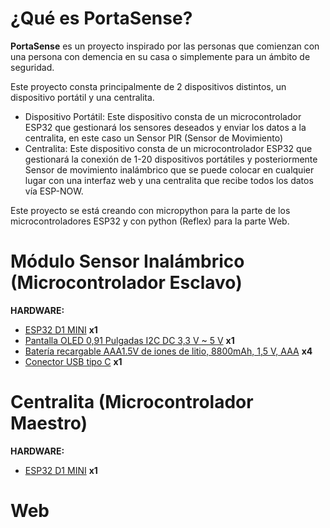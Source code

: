 # ¿Qué es PortaSense?
**PortaSense** es un proyecto inspirado por las personas que comienzan con una persona con demencia en su casa o simplemente para un ámbito de seguridad.

Este proyecto consta principalmente de 2 dispositivos distintos, un dispositivo portátil y una centralita.
- Dispositivo Portátil: Este dispositivo consta de un microcontrolador ESP32 que gestionará los sensores deseados y enviar los datos a la centralita, en este caso un Sensor PIR (Sensor de Movimiento)
- Centralita: Este dispositivo consta de un microcontrolador ESP32 que gestionará la conexión de 1-20 dispositivos portátiles y posteriormente 
Sensor de movimiento inalámbrico que se puede colocar en cualquier lugar con una interfaz web y una centralita que recibe todos los datos vía ESP-NOW.

Este proyecto se está creando con micropython para la parte de los microcontroladores ESP32 y con python (Reflex) para la parte Web.

# Módulo Sensor Inalámbrico (Microcontrolador Esclavo)
 **HARDWARE:**
 
- [ESP32 D1 MINI](https://www.amazon.es/AZDelivery-Bluetooth-Desarrollo-Internet-compatible/dp/B08BTLYSTM/ref=sr_1_5?crid=2FLT0Q20T8M2C&keywords=esp32%2Bmini&qid=1704080852&sprefix=esp%2Bmini%2Caps%2C111&sr=8-5&th=1) **x1**
- [Pantalla OLED 0,91 Pulgadas I2C DC 3,3 V ~ 5 V](https://www.amazon.es/RUIZHI-Pulgadas-Display-Controlador-Pantalla/dp/B0CN8J64WV/ref=sr_1_27?__mk_es_ES=%C3%85M%C3%85%C5%BD%C3%95%C3%91&crid=HTUXCNCSUGXH&keywords=lcd+for+esp32&qid=1704080011&sprefix=lcd+for+esp32%2Caps%2C94&sr=8-27)  **x1**
- [Batería recargable AAA1.5V de iones de litio, 8800mAh, 1,5 V, AAA](https://es.aliexpress.com/item/1005006185354411.html?spm=a2g0o.productlist.main.21.13f37d6bRVV1S0&algo_pvid=384aeed8-4d82-498d-834b-b01e2722d872&algo_exp_id=384aeed8-4d82-498d-834b-b01e2722d872-10&pdp_npi=4%40dis%21EUR%2111.78%210.99%21%21%2190.37%21%21%40210387dd17040793591945804e7926%2112000036180435168%21sea%21ES%214613488704%21AB&curPageLogUid=1Jn9aLpZASci)  **x4**
- [Conector USB tipo C](https://es.aliexpress.com/item/1005006224531815.html?src=google&aff_fcid=c615c86bd97d43fab47ad2b506eb74bc-1704080169767-05580-UneMJZVf&aff_fsk=UneMJZVf&aff_platform=aaf&sk=UneMJZVf&aff_trace_key=c615c86bd97d43fab47ad2b506eb74bc-1704080169767-05580-UneMJZVf&terminal_id=2e966bb2dfd149cbb9f9f432eafd1f10&afSmartRedirect=y) **x1**

 
# Centralita (Microcontrolador Maestro)
**HARDWARE:**
 
- [ESP32 D1 MINI](https://www.amazon.es/AZDelivery-Bluetooth-Desarrollo-Internet-compatible/dp/B08BTLYSTM/ref=sr_1_5?crid=2FLT0Q20T8M2C&keywords=esp32%2Bmini&qid=1704080852&sprefix=esp%2Bmini%2Caps%2C111&sr=8-5&th=1) **x1**
# Web

